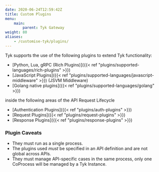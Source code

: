 ```yaml
---
date: 2020-06-24T12:59:42Z
title: Custom Plugins
menu:
    main:
        parent: Tyk Gateway
weight: 80
aliases:
    - /customise-tyk/plugins/
---
```


Tyk supports the use of the following plugins to extend Tyk functionality:

*   [Python, Lua, gRPC (Rich Plugins)]({{< ref "plugins/supported-languages/rich-plugins" >}})
*   [JavaScript Plugins]({{< ref "plugins/supported-languages/javascript-middleware" >}}) (JSVM Middleware)
*   [Golang native plugins]({{< ref "plugins/supported-languages/golang" >}})

inside the following areas of the API Request Lifecycle

*   [Authentication Plugins]({{< ref "plugins/auth-plugins" >}})
*   [Request Plugins]({{< ref "plugins/request-plugins" >}})
*   [Response Plugins]({{< ref "plugins/response-plugins" >}})

### Plugin Caveats

*   They must run as a single process.
*   The plugins used *must* be specified in an API definition and are not global across APIs.
*   They must manage API-specific cases in the same process, only one CoProcess will be managed by a Tyk Instance.
